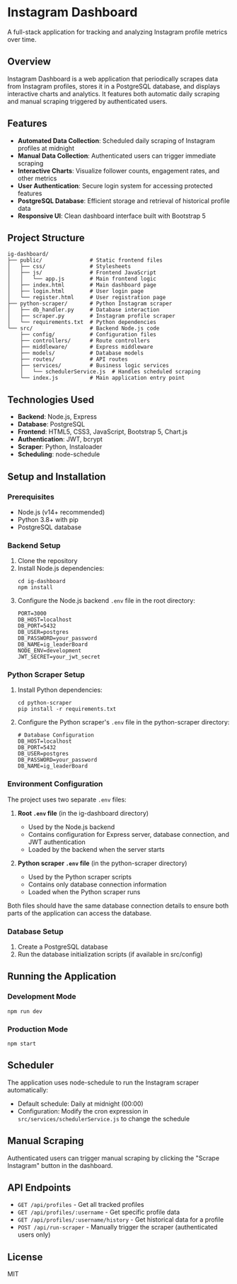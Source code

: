 # Instagram Dashboard

A full-stack application for tracking and analyzing Instagram profile metrics over time.

## Overview

Instagram Dashboard is a web application that periodically scrapes data from Instagram profiles, stores it in a PostgreSQL database, and displays interactive charts and analytics. It features both automatic daily scraping and manual scraping triggered by authenticated users.

## Features

- **Automated Data Collection**: Scheduled daily scraping of Instagram profiles at midnight
- **Manual Data Collection**: Authenticated users can trigger immediate scraping
- **Interactive Charts**: Visualize follower counts, engagement rates, and other metrics
- **User Authentication**: Secure login system for accessing protected features
- **PostgreSQL Database**: Efficient storage and retrieval of historical profile data
- **Responsive UI**: Clean dashboard interface built with Bootstrap 5

## Project Structure

```
ig-dashboard/
├── public/               # Static frontend files
│   ├── css/              # Stylesheets
│   ├── js/               # Frontend JavaScript
│   │   └── app.js        # Main frontend logic
│   ├── index.html        # Main dashboard page
│   ├── login.html        # User login page
│   └── register.html     # User registration page
├── python-scraper/       # Python Instagram scraper
│   ├── db_handler.py     # Database interaction 
│   ├── scraper.py        # Instagram profile scraper
│   └── requirements.txt  # Python dependencies
└── src/                  # Backend Node.js code
    ├── config/           # Configuration files
    ├── controllers/      # Route controllers
    ├── middleware/       # Express middleware
    ├── models/           # Database models
    ├── routes/           # API routes
    ├── services/         # Business logic services
    │   └── schedulerService.js  # Handles scheduled scraping
    └── index.js          # Main application entry point
```

## Technologies Used

- **Backend**: Node.js, Express
- **Database**: PostgreSQL
- **Frontend**: HTML5, CSS3, JavaScript, Bootstrap 5, Chart.js
- **Authentication**: JWT, bcrypt
- **Scraper**: Python, Instaloader
- **Scheduling**: node-schedule

## Setup and Installation

### Prerequisites

- Node.js (v14+ recommended)
- Python 3.8+ with pip
- PostgreSQL database

### Backend Setup

1. Clone the repository
2. Install Node.js dependencies:
   ```
   cd ig-dashboard
   npm install
   ```
3. Configure the Node.js backend `.env` file in the root directory:
   ```
   PORT=3000
   DB_HOST=localhost
   DB_PORT=5432
   DB_USER=postgres
   DB_PASSWORD=your_password
   DB_NAME=ig_leaderBoard
   NODE_ENV=development
   JWT_SECRET=your_jwt_secret
   ```

### Python Scraper Setup

1. Install Python dependencies:
   ```
   cd python-scraper
   pip install -r requirements.txt
   ```

2. Configure the Python scraper's `.env` file in the python-scraper directory:
   ```
   # Database Configuration
   DB_HOST=localhost
   DB_PORT=5432
   DB_USER=postgres
   DB_PASSWORD=your_password
   DB_NAME=ig_leaderBoard
   ```

### Environment Configuration

The project uses two separate `.env` files:

1. **Root `.env` file** (in the ig-dashboard directory)
   - Used by the Node.js backend
   - Contains configuration for Express server, database connection, and JWT authentication
   - Loaded by the backend when the server starts

2. **Python scraper `.env` file** (in the python-scraper directory)
   - Used by the Python scraper scripts
   - Contains only database connection information
   - Loaded when the Python scraper runs

Both files should have the same database connection details to ensure both parts of the application can access the database.

### Database Setup

1. Create a PostgreSQL database
2. Run the database initialization scripts (if available in src/config)

## Running the Application

### Development Mode

```
npm run dev
```

### Production Mode

```
npm start
```

## Scheduler

The application uses node-schedule to run the Instagram scraper automatically:

- Default schedule: Daily at midnight (00:00)
- Configuration: Modify the cron expression in `src/services/schedulerService.js` to change the schedule

## Manual Scraping

Authenticated users can trigger manual scraping by clicking the "Scrape Instagram" button in the dashboard.

## API Endpoints

- `GET /api/profiles` - Get all tracked profiles
- `GET /api/profiles/:username` - Get specific profile data
- `GET /api/profiles/:username/history` - Get historical data for a profile
- `POST /api/run-scraper` - Manually trigger the scraper (authenticated users only)

## License

MIT

